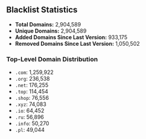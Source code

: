 ## Blacklist Statistics

- **Total Domains:** 2,904,589
- **Unique Domains:** 2,904,589
- **Added Domains Since Last Version:** 933,175
- **Removed Domains Since Last Version:** 1,050,502

### Top-Level Domain Distribution

-  `.com`: 1,259,922
-  `.org`: 236,538
-  `.net`: 176,255
-  `.top`: 114,454
-  `.shop`: 76,556
-  `.xyz`: 74,083
-  `.io`: 64,452
-  `.ru`: 56,896
-  `.info`: 50,270
-  `.pl`: 49,044
